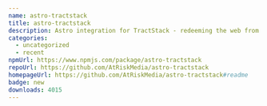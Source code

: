 ```yaml
---
name: astro-tractstack
title: astro-tractstack
description: Astro integration for TractStack - redeeming the web from boring experiences
categories:
  - uncategorized
  - recent
npmUrl: https://www.npmjs.com/package/astro-tractstack
repoUrl: https://github.com/AtRiskMedia/astro-tractstack
homepageUrl: https://github.com/AtRiskMedia/astro-tractstack#readme
badge: new
downloads: 4015
---
```

